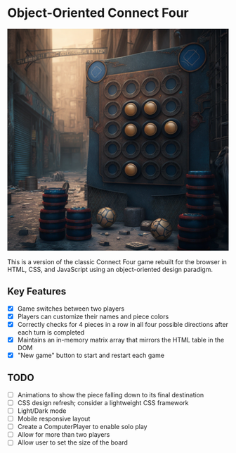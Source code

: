 # Object-Oriented Connect Four

![Connect Four](connect-four-midjourney.png "A dystopian game of Connect Four, imagined by Midjourney AI.")

This is a version of the classic Connect Four game rebuilt for the browser in HTML, CSS, and JavaScript using an object-oriented design paradigm.

## Key Features

- [x] Game switches between two players
- [x] Players can customize their names and piece colors
- [x] Correctly checks for 4 pieces in a row in all four possible directions after each turn is completed
- [x] Maintains an in-memory matrix array that mirrors the HTML table in the DOM
- [x] "New game" button to start and restart each game

## TODO

- [ ] Animations to show the piece falling down to its final destination
- [ ] CSS design refresh; consider a lightweight CSS framework
- [ ] Light/Dark mode
- [ ] Mobile responsive layout
- [ ] Create a ComputerPlayer to enable solo play
- [ ] Allow for more than two players
- [ ] Allow user to set the size of the board